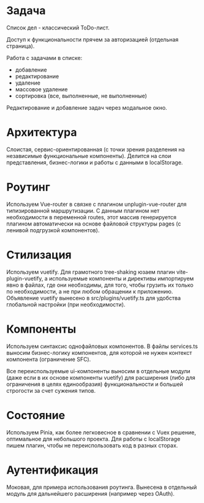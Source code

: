 # Задача

Список дел - классический ToDo-лист.

Доступ к функциональности прячем за авторизацией (отдельная страница).

Работа с задачами в списке:
- добавление
- редактирование
- удаление
- массовое удаление
- сортировка (все, выполненные, не выполненные)

Редактирование и добавление задач через модальное окно.

# Архитектура

Слоистая, сервис-ориентированная (с точки зрения разделения на независимые функциональные компоненты). Делится на слои представления, бизнес-логики и работы с данными в localStorage.

# Роутинг

Используем Vue-router в связке с плагином unplugin-vue-router для типизированной маршрутизации. С данным плагином нет необходимости в переменной routes, этот массив генерируется плагином автоматически на основе файловой структуры pages (с ленивой подгрузкой компонентов).

# Стилизация

Используем vuetify. Для грамотного tree-shaking юзаем плагин vite-plugin-vuetify, а используемые компоненты и директивы импортируем явно в файлах, где они необходимы, для того, чтобы грузить их только по необходимости, а не при любом обращении к приложению. Объявление vuetify вынесено в src/plugins/vuetify.ts для удобства глобальной настройки (при необходимости).

# Компоненты

Используем синтаксис однофайловых компонентов. В файлы services.ts выносим бизнес-логику компонентов, для которой не нужен контекст компонента (ограничение SFC).

Все переиспользуемые ui-компоненты выносим в отдельные модули (даже если в их основе компоненты vuetify) для расширения (либо для ограничения в целях единообразия) функциональности и большей строгости за счет сужения типов.

# Состояние

Используем Pinia, как более легковесное в сравнении с Vuex решение, оптимальное для небольшого проекта.
Для работы с localStorage пишем плагин, чтобы не переиспользовать код в разных сторах.

# Аутентификация

Моковая, для примера использования роутинга. Вынесена в отдельный модуль для дальнейшего расширения (например через OAuth).
